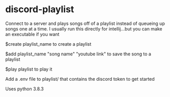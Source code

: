 # discord-playlist
Connect to a server and plays songs off of a playlist instead of queueing up songs one at a time.  I usually run this directly for intellij...but you can make an executable if you want

$create playlist_name to create a playlist

$add playlist_name "song name" "youtube link" to save the song to a playlist

$play playlist to play it

Add a .env file to playlist/ that contains the discord token to get started

Uses python 3.8.3
